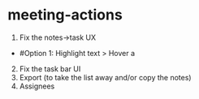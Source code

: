 # meeting-actions

1. Fix the notes->task UX
  - #Option 1: Highlight text > Hover a 
2. Fix the task bar UI
3. Export (to take the list away and/or copy the notes)
4. Assignees